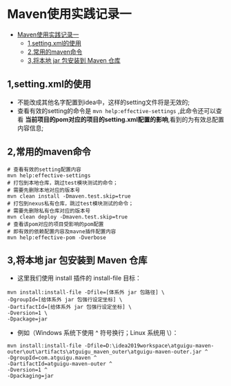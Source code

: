 # Maven使用实践记录一

- [Maven使用实践记录一](#maven使用实践记录一)
  - [1,setting.xml的使用](#1settingxml的使用)
  - [2,常用的maven命令](#2常用的maven命令)
  - [3,将本地 jar 包安装到 Maven 仓库](#3将本地-jar-包安装到-maven-仓库)

## 1,setting.xml的使用

- 不能改成其他名字配置到idea中，这样的setting文件将是无效的;
- 查看有效的setting的命令是 `mvn help:effective-settings` ,此命令还可以查看 **当前项目的pom对应的项目的setting.xml配置的影响**,看到的为有效总配置内容信息;

## 2,常用的maven命令

```shell
# 查看有效的setting配置内容
mvn help:effective-settings
# 打包到本地仓库，跳过test模块测试的命令；
# 需要先删除本地对应的版本号
mvn clean install -Dmaven.test.skip=true
# 打包到nexus私有仓库，跳过test模块测试的命令；
# 需要先删除私有仓库对应的版本号
mvn clean deploy -Dmaven.test.skip=true
# 查看该pom对应的项目受影响的pom配置
# 即有效的依赖配置内容及mavne插件配置内容
mvn help:effective-pom -Dverbose

```

## 3,将本地 jar 包安装到 Maven 仓库

- 这里我们使用 install 插件的 install-file 目标：

```shell
mvn install:install-file -Dfile=[体系外 jar 包路径] \
-DgroupId=[给体系外 jar 包强行设定坐标] \
-DartifactId=[给体系外 jar 包强行设定坐标] \
-Dversion=1 \
-Dpackage=jar
```

- 例如（Windows 系统下使用 ^ 符号换行；Linux 系统用 \）：

```shell
mvn install:install-file -Dfile=D:\idea2019workspace\atguigu-maven-outer\out\artifacts\atguigu_maven_outer\atguigu-maven-outer.jar ^
-DgroupId=com.atguigu.maven ^
-DartifactId=atguigu-maven-outer ^
-Dversion=1 ^
-Dpackaging=jar

```
